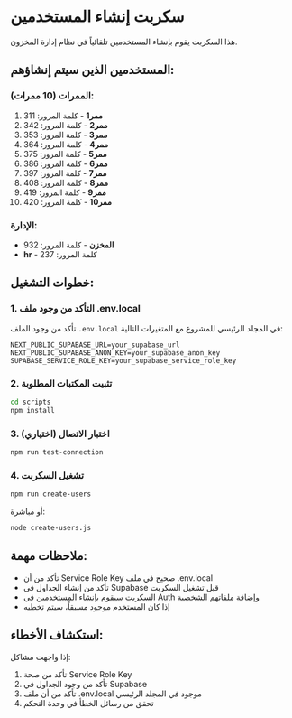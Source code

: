 # سكربت إنشاء المستخدمين

هذا السكربت يقوم بإنشاء المستخدمين تلقائياً في نظام إدارة المخزون.

## المستخدمين الذين سيتم إنشاؤهم:

### الممرات (10 ممرات):
1. **ممر1** - كلمة المرور: 311
2. **ممر2** - كلمة المرور: 342
3. **ممر3** - كلمة المرور: 353
4. **ممر4** - كلمة المرور: 364
5. **ممر5** - كلمة المرور: 375
6. **ممر6** - كلمة المرور: 386
7. **ممر7** - كلمة المرور: 397
8. **ممر8** - كلمة المرور: 408
9. **ممر9** - كلمة المرور: 419
10. **ممر10** - كلمة المرور: 420

### الإدارة:
- **المخزن** - كلمة المرور: 932
- **hr** - كلمة المرور: 237

## خطوات التشغيل:

### 1. التأكد من وجود ملف .env.local
تأكد من وجود الملف `.env.local` في المجلد الرئيسي للمشروع مع المتغيرات التالية:

```env
NEXT_PUBLIC_SUPABASE_URL=your_supabase_url
NEXT_PUBLIC_SUPABASE_ANON_KEY=your_supabase_anon_key
SUPABASE_SERVICE_ROLE_KEY=your_supabase_service_role_key
```

### 2. تثبيت المكتبات المطلوبة
```bash
cd scripts
npm install
```

### 3. اختبار الاتصال (اختياري)
```bash
npm run test-connection
```

### 4. تشغيل السكربت
```bash
npm run create-users
```

أو مباشرة:
```bash
node create-users.js
```

## ملاحظات مهمة:

- تأكد من أن Service Role Key صحيح في ملف .env.local
- تأكد من إنشاء الجداول في Supabase قبل تشغيل السكربت
- السكربت سيقوم بإنشاء المستخدمين في Auth وإضافة ملفاتهم الشخصية
- إذا كان المستخدم موجود مسبقاً، سيتم تخطيه

## استكشاف الأخطاء:

إذا واجهت مشاكل:
1. تأكد من صحة Service Role Key
2. تأكد من وجود الجداول في Supabase
3. تأكد من أن ملف .env.local موجود في المجلد الرئيسي
4. تحقق من رسائل الخطأ في وحدة التحكم 